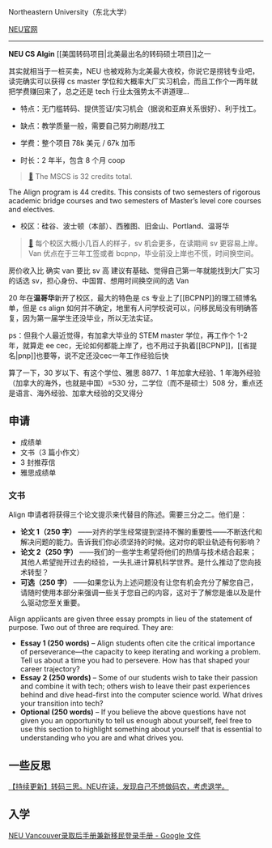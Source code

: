 Northeastern University（东北大学）

[NEU官网](https://www.northeastern.edu/)

---

**NEU CS Algin** [[美国转码项目|北美最出名的转码硕士项目]]之一

其实就相当于一桩买卖，NEU 也被戏称为北美最大夜校，你说它是捞钱专业吧，读完确实可以获得 cs master 学位和大概率大厂实习机会，而且工作个一两年就把学费赚回来了，总之还是 tech 行业太强势太不讲道理...

- 特点：无门槛转码、提供签证/实习机会（据说和亚麻关系很好）、利于找工。

- 缺点：教学质量一般，需要自己努力刷题/找工

- 学费：整个项目  78k 美元 / 67k 加币 

- 时长：2 年半，包含 8 个月 coop

>[🔗](https://www.khoury.northeastern.edu/apply/masters-apply/masters-admissions-questions/)
>The MSCS is 32 credits total.
>
The Align program is 44 credits. This consists of two semesters of rigorous academic bridge courses and two semesters of Master’s level core courses and electives.

- 校区：硅谷、波士顿（本部）、西雅图、旧金山、Portland、温哥华

>[🔗](https://www.zhihu.com/question/439597046)
每个校区大概小几百人的样子，sv 机会更多，在读期间 sv 更容易上岸。Van 优点在于三年工签或者 bcpnp，毕业前没上岸也不慌，时间换空间。
>
房价收入比 确实 van 要比 sv 高 建议有基础、觉得自己第一年就能找到大厂实习的话选 sv，担心身份、中国胃、想用时间换空间的选 Van

20 年在**温哥华**新开了校区，最大的特色是 cs 专业上了[[BCPNP]]的理工硕博名单，但是 cs align 如何并不确定，地里有人问学校说可以，问移民局没有明确答复，因为第一届学生还没毕业，所以无法实证。

ps：但我个人最近觉得，有加拿大毕业的 STEM master 学位，再工作个 1-2 年，就算走 ee cec，无论如何都能上岸了，也不用过于执着[[BCPNP]]，[[省提名|pnp]]也要等，说不定还没cec一年工作经验后快

算了一下，30 岁以下、有这个学位、雅思 8877、1 年加拿大经验、1 年海外经验（加拿大的海外，也就是中国）=530 分，二学位（而不是硕士）508 分，重点还是语言、海外经验、加拿大经验的交叉得分



## 申请
- 成绩单
- 文书（3 篇小作文）
- 3 封推荐信
- 雅思成绩单

### 文书
Align 申请者将获得三个论文提示来代替目的陈述。需要三分之二。他们是：
-   **论文 1（250 字）** ——对齐的学生经常提到坚持不懈的重要性——不断迭代和解决问题的能力。告诉我们你必须坚持的时候。这对你的职业轨迹有何影响？
-   **论文 2（250 字）** ——我们的一些学生希望将他们的热情与技术结合起来；其他人希望抛开过去的经验，一头扎进计算机科学世界。是什么推动了您向技术转型？
-   **可选（250 字）** ——如果您认为上述问题没有让您有机会充分了解您自己，请随时使用本部分来强调一些关于您自己的内容，这对于了解您是谁以及是什么驱动您至关重要。

Align applicants are given three essay prompts in lieu of the statement of purpose. Two out of three are required. They are:
- **Essay 1 (250 words)** – Align students often cite the critical importance of perseverance—the capacity to keep iterating and working a problem. Tell us about a time you had to persevere. How has that shaped your career trajectory?
-   **Essay 2 (250 words)** – Some of our students wish to take their passion and combine it with tech; others wish to leave their past experiences behind and dive head-first into the computer science world. What drives your transition into tech?
-   **Optional (250 words)** – If you believe the above questions have not given you an opportunity to tell us enough about yourself, feel free to use this section to highlight something about yourself that is essential to understanding who you are and what drives you.

## 一些反思

[【持续更新】转码三思。NEU在读，发现自己不想做码农，考虑退学。](https://www.douban.com/group/topic/268061259/?_i=1954547tzth8nk)

## 入学

[NEU Vancouver录取后手册兼新移民登录手册 - Google 文件](https://docs.google.com/document/d/193RlLtrBgHa4lNXlNU1keToViHMyhtph_eIh6SzWJzw/edit#heading=h.xc0ghaynhlzn)